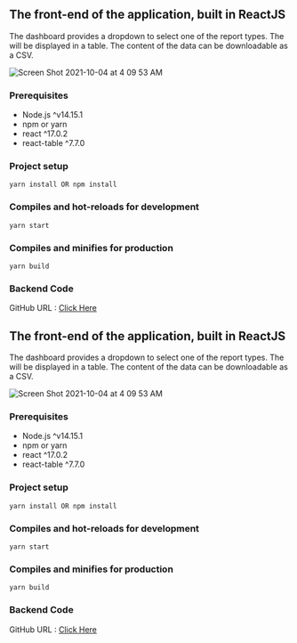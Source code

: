 ## The front-end of the application, built in ReactJS

The dashboard provides a dropdown to select one of the report types. The will be displayed in a table. The content of the data can be downloadable as a CSV.

![Screen Shot 2021-10-04 at 4 09 53 AM](https://user-images.githubusercontent.com/80531625/135773818-1e2bab7f-7941-4373-950d-82c073a75d7f.png)

### Prerequisites

* Node.js ^v14.15.1
* npm or yarn
* react ^17.0.2
* react-table ^7.7.0

### Project setup
```
yarn install OR npm install
```

### Compiles and hot-reloads for development
```
yarn start
```

### Compiles and minifies for production
```
yarn build
```

### Backend Code

GitHub URL : [Click Here](https://github.com/dilannet777/report_tool_api)
## The front-end of the application, built in ReactJS

The dashboard provides a dropdown to select one of the report types. The will be displayed in a table. The content of the data can be downloadable as a CSV.

![Screen Shot 2021-10-04 at 4 09 53 AM](https://user-images.githubusercontent.com/80531625/135773818-1e2bab7f-7941-4373-950d-82c073a75d7f.png)

### Prerequisites

* Node.js ^v14.15.1
* npm or yarn
* react ^17.0.2
* react-table ^7.7.0

### Project setup
```
yarn install OR npm install
```

### Compiles and hot-reloads for development
```
yarn start
```

### Compiles and minifies for production
```
yarn build
```

### Backend Code

GitHub URL : [Click Here](https://github.com/dilannet777/report_tool_api)